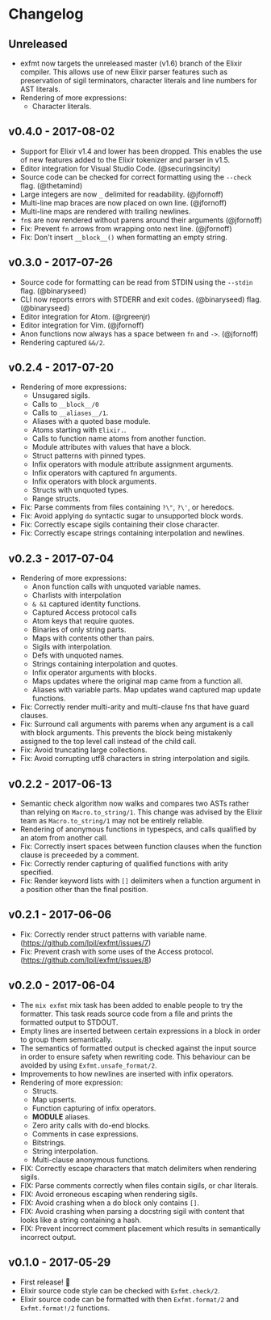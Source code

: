 Changelog
=========

## Unreleased

- exfmt now targets the unreleased master (v1.6) branch of the Elixir
  compiler. This allows use of new Elixir parser features such as preservation
  of sigil terminators, character literals and line numbers for AST literals.
- Rendering of more expressions:
  - Character literals.


## v0.4.0 - 2017-08-02

- Support for Elixir v1.4 and lower has been dropped. This enables the use of
  new features added to the Elixir tokenizer and parser in v1.5.
- Editor integration for Visual Studio Code. (@securingsincity)
- Source code can be checked for correct formatting using the `--check` flag.
  (@thetamind)
- Large integers are now `_` delimited for readability. (@jfornoff)
- Multi-line map braces are now placed on own line. (@jfornoff)
- Multi-line maps are rendered with trailing newlines.
- `fn`s are now rendered without parens around their arguments (@jfornoff)
- Fix: Prevent `fn` arrows from wrapping onto next line. (@jfornoff)
- Fix: Don't insert `__block__()` when formatting an empty string.


## v0.3.0 - 2017-07-26

- Source code for formatting can be read from STDIN using the `--stdin`
  flag. (@binaryseed)
- CLI now reports errors with STDERR and exit codes. (@binaryseed)
  flag. (@binaryseed)
- Editor integration for Atom. (@rgreenjr)
- Editor integration for Vim. (@jfornoff)
- Anon functions now always has a space between `fn` and `->`. (@jfornoff)
- Rendering captured `&&/2`.


## v0.2.4 - 2017-07-20

- Rendering of more expressions:
  - Unsugared sigils.
  - Calls to `__block__/0`
  - Calls to `__aliases__/1`.
  - Aliases with a quoted base module.
  - Atoms starting with `Elixir.`.
  - Calls to function name atoms from another function.
  - Module attributes with values that have a block.
  - Struct patterns with pinned types.
  - Infix operators with module attribute assignment arguments.
  - Infix operators with captured fn arguments.
  - Infix operators with block arguments.
  - Structs with unquoted types.
  - Range structs.
- Fix: Parse comments from files containing `?\"`, `?\'`, or heredocs.
- Fix: Avoid applying `do` syntactic sugar to unsupported block words.
- Fix: Correctly escape sigils containing their close character.
- Fix: Correctly escape strings containing interpolation and newlines.


## v0.2.3 - 2017-07-04

- Rendering of more expressions:
  - Anon function calls with unquoted variable names.
  - Charlists with interpolation
  - `& &1` captured identity functions.
  - Captured Access protocol calls
  - Atom keys that require quotes.
  - Binaries of only string parts.
  - Maps with contents other than pairs.
  - Sigils with interpolation.
  - Defs with unquoted names.
  - Strings containing interpolation and quotes.
  - Infix operator arguments with blocks.
  - Maps updates where the original map came from a function all.
  - Aliases with variable parts.
Map updates wand captured map update functions.
- Fix: Correctly render multi-arity and multi-clause fns that have
  guard clauses.
- Fix: Surround call arguments with parems when any argument is a call
  with block arguments. This prevents the block being mistakenly
  assigned to the top level call instead of the child call.
- Fix: Avoid truncating large collections.
- Fix: Avoid corrupting utf8 characters in string interpolation
  and sigils.


## v0.2.2 - 2017-06-13

- Semantic check algorithm now walks and compares two ASTs rather
  than relying on `Macro.to_string/1`. This change was advised by
  the Elixir team as `Macro.to_string/1` may not be entirely
  reliable.
- Rendering of anonymous functions in typespecs, and
  calls qualified by an atom from another call.
- Fix: Correctly insert spaces between function clauses when
  the function clause is preceeded by a comment.
- Fix: Correctly render capturing of qualified functions with arity
  specified.
- Fix: Render keyword lists with `[]` delimiters when a function
  argument in a position other than the final position.


## v0.2.1 - 2017-06-06

- Fix: Correctly render struct patterns with variable name.
  (https://github.com/lpil/exfmt/issues/7)
- Fix: Prevent crash with some uses of the Access protocol.
  (https://github.com/lpil/exfmt/issues/8)


## v0.2.0 - 2017-06-04

- The `mix exfmt` mix task has been added to enable people to try
  the formatter. This task reads source code from a file and prints
  the formatted output to STDOUT.
- Empty lines are inserted between certain expressions in a block
  in order to group them semantically.
- The semantics of formatted output is checked against the input
  source in order to ensure safety when rewriting code. This
  behaviour can be avoided by using `Exfmt.unsafe_format/2`.
- Improvements to how newlines are inserted with infix operators.
- Rendering of more expression:
  - Structs.
  - Map upserts.
  - Function capturing of infix operators.
  - __MODULE__ aliases.
  - Zero arity calls with do-end blocks.
  - Comments in case expressions.
  - Bitstrings.
  - String interpolation.
  - Multi-clause anonymous functions.
- FIX: Correctly escape characters that match delimiters when
  rendering sigils.
- FIX: Parse comments correctly when files contain sigils, or char
  literals.
- FIX: Avoid erroneous escaping when rendering sigils.
- FIX: Avoid crashing when a do block only contains `[]`.
- FIX: Avoid crashing when parsing a docstring sigil with content
  that looks like a string containing a hash.
- FIX: Prevent incorrect comment placement which results in
  semantically incorrect output.


## v0.1.0 - 2017-05-29

- First release! 🎉
- Elixir source code style can be checked with `Exfmt.check/2`.
- Elixir source code can be formatted with then `Exfmt.format/2`
  and `Exfmt.format!/2` functions.
